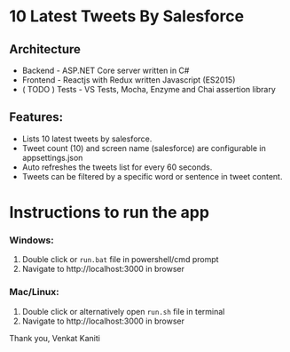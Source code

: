 10 Latest Tweets By Salesforce
==================================
## Architecture
  * Backend - ASP.NET Core server written in C#
  * Frontend - Reactjs with Redux written Javascript (ES2015)
  * ( TODO ) Tests - VS Tests, Mocha, Enzyme and Chai assertion library 

## Features:
  * Lists 10 latest tweets by salesforce. 
  * Tweet count (10) and screen name (salesforce) are configurable in appsettings.json
  * Auto refreshes the tweets list for every 60 seconds.
  * Tweets can be filtered by a specific word or sentence in tweet content.



Instructions to run the app
===========================
### Windows:
1. Double click or `run.bat` file in powershell/cmd prompt
2. Navigate to http://localhost:3000 in browser

### Mac/Linux:
1. Double click or alternatively open `run.sh` file in terminal
2. Navigate to http://localhost:3000 in browser


Thank you,
Venkat Kaniti

